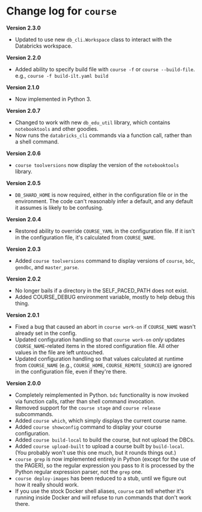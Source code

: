 # Change log for `course`

**Version 2.3.0**

- Updated to use new `db_cli.Workspace` class to interact with the Databricks
  workspace.

**Version 2.2.0**

- Added ability to specify build file with `course -f` or `course --build-file`.
  e.g., `course -f build-ilt.yaml build`

**Version 2.1.0**

- Now implemented in Python 3.

**Version 2.0.7**

- Changed to work with new `db_edu_util` library, which contains 
  `notebooktools` and other goodies.
- Now runs the `databricks_cli` commands via a function call, rather than
  a shell command.

**Version 2.0.6**

- `course toolversions` now display the version of the `notebooktools`
  library.

**Version 2.0.5**

- `DB_SHARD_HOME` is now required, either in the configuration file or in
  the environment. The code can't reasonably infer a default, and any default
  it assumes is likely to be confusing. 

**Version 2.0.4**

- Restored ability to override `COURSE_YAML` in the configuration file. If
  it isn't in the configuration file, it's calculated from `COURSE_NAME`.

**Version 2.0.3**

- Added `course toolversions` command to display versions of `course`,
  `bdc`, `gendbc`, and `master_parse`.

**Version 2.0.2**

- No longer bails if a directory in the SELF_PACED_PATH does not exist.
- Added COURSE_DEBUG environment variable, mostly to help debug this thing.

**Version 2.0.1**

- Fixed a bug that caused an abort in `course work-on` if `COURSE_NAME`
  wasn't already set in the config.
- Updated configuration handling so that `course work-on` _only_ updates
  `COURSE_NAME`-related items in the stored configuration file. All 
  other values in the file are left untouched.
- Updated configuration handling so that values calculated at runtime from
  `COURSE_NAME` (e.g., `COURSE_HOME`, `COURSE_REMOTE_SOURCE`) are ignored
  in the configuration file, even if they're there.

**Version 2.0.0**

- Completely reimplemented in Python. `bdc` functionality is now invoked via
  function calls, rather than shell command invocation.
- Removed support for the `course stage` and `course release` subcommands.
- Added `course which`, which simply displays the current course name. 
- Added `course showconfig` command to display your course configuration.
- Added `course build-local` to build the course, but not upload the DBCs.
- Added `course upload-built` to upload a course built by `build-local`.
  (You probably won't use this one much, but it rounds things out.)
- `course grep` is now implemented entirely in Python (except for the use of
  the PAGER), so the regular expression you pass to it is processed by the
  Python regular expression parser, not the `grep` one.
- `course deploy-images` has been reduced to a stub, until we figure out how
  it really should work.
- If you use the stock Docker shell aliases, `course` can tell whether it's
  running inside Docker and will refuse to run commands that don't work there.
